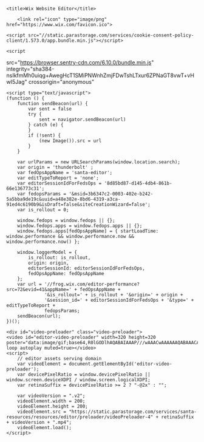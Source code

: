 
<!DOCTYPE html>
<!--[if lte IE 9]>     <html class="no-js ie"> <![endif]-->
<!--[if gt IE 9]><!--> <html class="no-js"> <!--<![endif]-->
<head>
    <meta charset="utf-8">
<meta http-equiv="X-UA-Compatible" content="IE=Edge">
<meta http-equiv="Cache-Control" content="no-cache">

    <title>Wix Website Editor</title>
    
        <link rel="icon" type="image/png" href="https://www.wix.com/favicon.ico">
        
    <script src="//static.parastorage.com/services/cookie-consent-policy-client/1.573.0/app.bundle.min.js"></script>
<script src="//static.parastorage.com/services/tag-manager-client/1.427.0/hostTags.bundle.min.js"></script>
<script>
    if (window.consentPolicyManager) {
        window.consentPolicyManager.init({
            baseUrl: window.location.origin,
            consentPolicy: {"functional":true,"analytics":true,"advertising":true,"dataToThirdParty":true,"essential":true}
    });
    }
</script>
<script>
    if (window.wixTagManager) {
        window.wixTagManager.init(window.wixTagManager.HOST_NAMES.EDITOR, 'vi');
    }
</script>
    <script
  src="https://browser.sentry-cdn.com/6.10.0/bundle.min.js"
  integrity="sha384-nsIkfmMh0uiqg+AwegHcT1SMiPNWnhZmjFDwTshLTxur6ZPNaGT8vwT+vHwI5Jag"
  crossorigin="anonymous"
></script>
    <script type="text/javascript">
    (function () {
        function sendBeacon(url) {
            var sent = false
            try {
                sent = navigator.sendBeacon(url)
            } catch (e) {
            }
            if (!sent) {
                (new Image()).src = url
            }
        }

        var urlParams = new URLSearchParams(window.location.search);
        var origin = 'thunderbolt' ;
        var fedOpsAppName = 'santa-editor';
        var editTypeToReport = 'none';
        var editorSessionIdForFedsOps = '8d85bd87-d145-4db4-861b-66e136773c31';
        var fedopsParams = '&msid=3b6347c2-0003-402e-b242-5a5bba9de19c&uuid=a48e382e-8bd6-4319-a3ca-91ed4c6190b9&isDraft=false&siteCreationWizard=false';
        var is_rollout = 0;

        window.fedops = window.fedops || {};
        window.fedops.apps = window.fedops.apps || {};
        window.fedops.apps[fedOpsAppName] = { startLoadTime: window.performance && window.performance.now && window.performance.now() };

        window.loggerModel = {
            is_rollout: is_rollout,
            origin: origin,
            editorSessionId: editorSessionIdForFedsOps,
            fedOpsAppName: fedOpsAppName
        };
        var url = '//frog.wix.com/editor-performance?src=72&evid=41&appName=' + fedOpsAppName +
                  '&is_rollout=' + is_rollout + '&origin=' + origin +
                  '&session_id=' + editorSessionIdForFedsOps + '&type=' + editTypeToReport +
                  fedopsParams;
        sendBeacon(url);
    })();
</script>
    <link rel="stylesheet" href="https://static.parastorage.com/services/santa-editor/1.14090.0/cssCache/packages/rEditor/src/main/editor.css" type="text/css" />
            <script src="https://static.parastorage.com/unpkg-semver/wix-recorder@^1/app.bundle.min.js"></script>    
    <script type="text/javascript">
        var editorModel =  {"siteHeader":{"id":"46218bb4-5b2e-41e6-972c-8796c5a6f973","userId":"a48e382e-8bd6-4319-a3ca-91ed4c6190b9","revision":8,"version":1657247184036,"applicationType":"HtmlWeb","documentType":"document","published":true,"pageIdList":{"masterPageJsonFileName":"a48e38_3f64aa66702b9dc35fe2a929c7f40dad_8.json","topology":["https:\/\/static.wix.com\/sites\/{filename}.z?v=3","https:\/\/fallback.wix.com\/wix-html-editor-pages-webapp\/pageForEditor\/{filename}?v=3"],"pages":[{"pageId":"e05d8","title":"CONTACT","pageJsonFileName":"a48e38_48b1f8e93755792f5409de66c756e00d_3.json"},{"pageId":"e4mcl","title":"RESUME","pageJsonFileName":"a48e38_5be8bf2e231b9447d0ac815aded85aaa_4.json"},{"pageId":"klk7a","title":"Trang Chủ","pageJsonFileName":"a48e38_da0337ecbaea9bedc8a4f69b1e136549_8.json"},{"pageId":"wx2p3","title":"PROJECTS","pageJsonFileName":"a48e38_74d945318205f74b82c8317cdd1c451e_2.json"}]},"originalTemplateId":"7e761c3c-729b-4d4e-9dc3-a8242c486f56"},"metaSiteId":"3b6347c2-0003-402e-b242-5a5bba9de19c","mode":"nodebug","selenium":false,"serviceMappings":{"2":{"idInMetaSite":2,"idInApp":"46218bb4-5b2e-41e6-972c-8796c5a6f973","applicationType":"HtmlWeb"}},"metaSiteData":{"siteName":"my-site","title":"","favicon":"","metaTags":[{"name":"description","value":"","property":false},{"name":"fb_admins_meta_tag","value":"","property":false},{"name":"keywords","value":"","property":false}],"thumbnail":"","premiumFeatures":[],"indexable":true,"suppressTrackingCookies":false,"adaptiveMobileOn":true,"externalUriMappings":[],"ogImage":""},"publicUrl":"https:\/\/nguyentranmyduyen2.wixsite.com\/my-site","relativeWixUri":"\/my-site","editorSessionId":"8d85bd87-d145-4db4-861b-66e136773c31","usedMetaSiteNames":[],"runningExperiments":{"se_repeater_direction":"new","specs.wixCode.codereuse-useAggregatedAvailablePackagesAPI":"true","se_linkPanelDragAbility":"new","specs.wixCode.highlightingComponents":"false","specs.wixCode.DraftPublish":"true","se_siteCreationAllowedTemplates":"true","se_advancedMenu":"true","se_smartWriterRedesign":"new","specs.media.MediaManager3":"true","se_mediaPanelShowCreateMediaSection":"true","specs.wos.SiteHistoryBM":"true","se_switchLayoutWithVideo":"true","specs.media-manager-g6.NewCheckout":"true","specs.marketplace.editorx-for-13e8d036-5516-6104-b456-c8466db39542":"true","se_allowOnlyBackendLoginSetting":"true","specs.wixCode.codeModelDeprecation":"true","se_rcmRegroupItems":"new","se_mediaPanelShowRecommendedMedia":"false","specs.wixCode.se_veloComponentsNewWorkspace":"true","se_wixBooking_bizMgrImprovement":"new","specs.chat.HideSettingsFirstTime":"true","se_allowConnectButtonForAppWidget":"true","spec.wix-labs-faq.EnableNewVersion":"true","se_changeSmartWriterGif":"true","se_setAsHomePageContextMenu":"new","se_addGFPPLinkPanel":"true","se_dummyFailingExperiment":"old","se_helpUkraine":"true","specs.wixCode.NpmPkgManagerUIImprovements":"true","specs.media-manager-g6.PriceWithTax":"true","se_breadcrumbsAddPanel":"new","se_selectMobileMenuElementOnEdit":"new","se_disableNewUserVideo":"new","se_migrateToMeshScreen":"1","se_newAddPanelFetchFromStatics":"true","se_unifyMaxFontValue":"true","se_wixBookings_disableDashboardOnInstall":"new","newBlogMagicMigration":"new","se_PriceWithTax":"true","specs.wixCode.enableUseBatchOnBIEvents_3":"true","se_stylablePanelElementHighlighting":"new","se_gradientsInSectionsEditor2":"true","se_improveSelectionInLayersPanel":"new","specs.chat.WidgetRedesignPhase1":"true","se_linkPanelsAddNewPage":"new","specs.wixCode.newDefaultPageCode":"true","se_asyncDetach":"true","se_tooManyPagesLimitation":"new","se_panelHeaderBackButton":"new","WixStoresLaunch":"new","se_contentManagerPanelNewUi":"new","apd_presetsRedesign":"new","specs.marketplace.newReviewComponent":"true","se_gradientsInBackgroundX":"true","se_hideLayersHeaderFooterInLandingOrPopupPage":"new","se_contentManagerPanelNewUiInEditorX":"new","se_newCustomTypesFlow":"new","specs.promote.useAutoRedirectsForStaticPages":"true","se_templatesSectionBoExposer":"true","se_editorxNewProGalleryAddPanelSectionDesign":"new","specs.marketplace.hideDevName":"true","se_privacyGDPRInSettings":"new","se_newBlogQuickMigration":"new","se_retrievePendingCountFromAppMarketAPI":"true","specs.media.MediaManager3Migrate":"true","specs.codeEmbed.CustomCodeOnly":"true","se_collapsibleText":"new","se_smartWriter":"new","specs.wixCode.SPIPaymentsIntegration":"false","specs.marketplace.use-new-marketplace":"true","se_siteSegmentsAsSections":"true","se_leftBarLayersPanelButton":"new","se_videoOpacity":"new","se_sectionsMigration":"new","specs.marketplace.complete-setup":"false","se_NewHorizontalMenuLimitedHoverFeatures":"new","se_newLinkPanelFlowForAnchors":"new","se_dynamicTextInOverlappingRcm":"true","specs.wixCode.keyboardShortcutsFromEditor":"true","specs.wixCode.SPIPostPublishModal":"false","se_dragAndScroll":"new","se_appBuilderNameWithAsyncValidation":"new","se_nativeProGalleryExperimentalFeatures":"false","se_UploadButtonVideoQuotaBanner":"old","se_wixBookings_HealthWaivers":"new","se_sectionsReorderLeftBarItems":"C","specs.wixCode.runCodeButton":"true","se_includeWixPortfolioInMyBusiness":"true","se_EditorSearchBMIntegration":"new","specs.wixCode.AutoCMSv2NewColorsBranding":"false","se_showDisplayNameInEditBox":"new","specs.wixCode.isShowIDEWithDsRead_WBL2067":"true","se_fedopsLogger":"new","se_InputElementsRemoveLabelToggles":"new","specs.wixCode.enableUseBatchOnBIEvents_2":"true","se_wixBookings_IntroFunnelPreInstallation":"old","specs.wixData.SignatureInput":"true","se_mediaPanelAddSection":"B","se_outOfGridIndication":"true","se_hidePageDesignButton":"new","se_multilingualRedesignLanguageModeBarAB":"true","rcToTestSiteOnEditorX":"true","specs.marketplace.UseInReview":"false","se_removeSeoSet":"new","se_UploadButtonMaxFileSize":"old","se_mediaPanelIcon":"C","se_serialPreInstallApps":"new","se_domLayout":"new","dm_failOnSlotValidationErrors":"false","specs.wixCode.tbfSupportArrowFunctions":"true","specs.funnel.NewIntroEnableAppSuggestions":"true","se_members_useDefaultPrivacyStatusServiceForJoinCommunityStatus":"true","se_Ascend_splitChatAndInbox":"true","se_boExposerTpaMultiSection":"true","se_workspaceRightPanelWidth":"true","se_mediaPanelColor":"orange","se_googleTranslate":"new","se_components_editorClassic_useMadefor":"false","specs.marketplace.ml-random-apps":"false","specs.wixCode.cacheNotificationFromServer":"true","specs.wixCode.autocompleteMultipleFiles":"true","se_AddPanelStripSectionAsTopSection":"new","se_permissionsOnGfpp":"new","se_fakeBrowserEditor2":"true","se_siteMembersLink":"new","specs.ident.UpdateMembersPermsOnEditor":"true","specs.ob.deprecateDsWixappsCall":"false","se_typescriptCodeEditor":"new","se_addPage404":"new","se_addSectionHoverUI":"new","se_stylablePanelFixTextThemeBehavior":"true","se_switchLayoutFixHeadingIssueInTemplates":"true","se_multilingualOCTRepeatersFix":"new","specs.wixCode.codereuse-useNewPkgRepositoryUrl":"true","dm_mobileAlgoValidationNoConduct":"false","se_colorPickerInResponsive":"true","specs.marketplace.fullPrices":"true","specs.wixCode.isShowPackageAutoUpdateIndicator":"true","specs.ascend.AccessPackagePicker":"true","se_htmlComponentSettingPanelTitleAttribute":"new","se_removeSectionFirstSelection":"true","se_newUpdateAndPushApi":"true","specs.wixCode.renameSiteMonitoringToLogging":"true","specs.wixCode.exposeCollectionsSchema":"false","specs.wixCode.enableHttpFunctionsInBlocks":"false","se_components_editorClassic_inputBorders":"false","se_interactionStylable":"true","se_switchLayoutWithImage":"true","se_wrapToSectionBeforePageNavigation":"false","se_wixBooking_EditorXContent":"new","developerModeToggle":"new","se_openHtmlCompSettingsOnAdd":"false","se_disableFooterPushing":"new","se_switchLayout":"new","specs.wixCode.packageReadmeTabScroll":"false","specs.thunderbolt.saveLetterSpacingToTextTheme":"true","se_useDragAndPushInZoomOut":"true","se_handleTooManySitesForFreeUserException":"new","specs.support.LessCapabilitiesForSupportUser":"old","se_newMaxStretchValue":"new","specs.wixCode.consoleImprovements":"true","se_sendAppIntentOnSiteCreationInstall":"true","specs.wixCode.ideFormatButton":"true","se_switchLayoutWithGallery":"true","se_wixStores_ecomPlatformInstallation":"true","specs.wixCode.CodeEditorDarkThemeV2":"true","newBlogNewPostListSections":"true","se_shmAddPanelCustomTheme":"new","specs.wixCode.addVersionNumberToNpmPackage":"true","se_playInteractionFromModeBar":"new","se_stylablePanelNewElementreeInfra":"new","se_editSection":"true","specs.wos.SiteHistoryClientBM":"false","se_newWorkspace":"new","se_multilingualOneClickTranslation":"new","se_newAddPanel":"new","sv_inputElementsA11y":"false","specs.abTranslate.santa-editor.abSpec-specs.wixCode.veloRebranding":"1","se_sectionsResizeAndPush":"true","se_stylablePanel":"new","se_bookingsAppEngagement":"true","se_removeTextButtons":"true","specs.ob.enableNewScoreForDefaultContent":"true","se_newMobileHelpArticles":"true","se_components_editorClassic_inputBorders_StylablePanel":"false","se_appWidgetSettingsGfpp":"true","specs.experts.FeedBackNg2":"true","specs.wixCode.moveMasterPageToMainPages":"true","specs.wixCode.codereuse-phase-2":"true","specs.wixCode.CatalogSPI":"false","specs.wixCode.veloRebranding":"true","se_mediaPanelNewTexts":"true","se_linkPanelRelExposure":"true","se_stylableButtonThemes":"new","se_optimisticDrag":"new","ricos_databinding":"new","displayWixAdsNewVersion":"new","se_EditorSearch":"new","specs.wixCode.noLib":"true","specs.wixCode.DateOnlyFieldType":"false","specs.wixCode.tbfSupportHttpFunctions":"true","se_preselectLinkPanelPageTab":"new","rcToTestSiteOnSantaEditor":"true","se_wixBookings_IntroFunnelV2":"new","se_hideOldBlogManagePostsGfppButtons":"new","specs.wixCode.EmptyStateInBM":"true","se_hideMobileWizardGlobally":"new","se_wixBookings_newAddPanel":"new","se_searchBox_displayTrendingItemsToggle":"true","se_fakeBrowser":"true","specs.wixCode.renameFolders":"true","se_a11yRefactor":"new","se_showUpgradeOnTheRight":"true","se_gradientsForAll":"true","newBlogPostListWidgetSections":"new","se_obMigrationFlow":"new","specs.marketplace.editorx-for-14517e1a-3ff0-af98-408e-2bd6953c36a2":"true","specs.wixCode.whatsNewAddLangQueryParamToUrl":"true","se_NewHorizontalMenuReplaceOldPresetsInAddPanel":"new","specs.wixCode.typescriptCodeEditorInAppBuilder":"true","se_dealerPlacementOnSave":"new","se_gradientsInStrip":"new","se_changeDashboardEntryPoints":"new","se_removeSettingsGFPPVerticalAnchorMenu":"new","se_DStestTemp":"true","specs.marketplace.editorx-for-14d84998-ae09-1abf-c6fc-3f3cace5bf19":"true","se_wixBooking_6thButtonWithLinkToPagesPanel":"old","apd_clientGalleriesSection":"false","se_directClickOnTopBarUpgrade":"false","specs.ascend.AscendAwareness":"true","specs.wixCode.codeReuseShowTestVersion":"true","specs.wixCode.exposeBeFeaturesFile":"true","se_stylablePanelVerticalMode":"A","se_newQABSocialNetworks":"new","specs.ident.MembersSettingsFullPage":"true","se_sectionBoExposer":"true"},"languageCode":"vi","metaSiteTemplate":false,"siteMetaData":{"preloader":{"uri":"","enabled":false},"contactInfo":{"companyName":"","phone":"","fax":"","email":"","address":""},"hasMobileStructure":false,"quickActions":{"socialLinks":[],"colorScheme":"dark","configuration":{"quickActionsMenuEnabled":false,"navigationMenuEnabled":true,"phoneEnabled":false,"emailEnabled":false,"addressEnabled":false,"socialLinksEnabled":false}},"headTags":"","renderHints":{"containsTPA":true,"isMeshReady":true,"containsAppPart":false,"containsAppPart2":false,"componentsCount":{"wysiwyg.viewer.components.ExpandableMenu":1,"wysiwyg.viewer.components.QuickActionBar":1,"wysiwyg.viewer.components.HeaderContainer":1,"wysiwyg.viewer.components.inputs.TextInput":4,"wysiwyg.viewer.components.FiveGridLine":1,"wysiwyg.viewer.components.VectorImage":1,"wysiwyg.viewer.components.Column":10,"wysiwyg.viewer.components.menus.DropDownMenu":1,"wysiwyg.viewer.components.LinkBar":2,"platform.components.AppWidget":1,"wysiwyg.viewer.components.StripColumnsContainer":7,"wysiwyg.viewer.components.ClassicSection":6,"mobile.core.components.Page":4,"wysiwyg.viewer.components.MenuToggle":1,"wysiwyg.viewer.components.inputs.TextAreaInput":1,"wysiwyg.viewer.components.PagesContainer":1,"wysiwyg.viewer.components.WPhoto":4,"wysiwyg.viewer.components.WRichText":56,"mobile.core.components.Container":25,"wysiwyg.viewer.components.FormContainer":1,"wysiwyg.viewer.components.SiteButton":4,"wysiwyg.viewer.components.BackToTopButton":1,"wysiwyg.viewer.components.tpapps.TPAGluedWidget":1,"wysiwyg.viewer.components.MenuContainer":1,"wysiwyg.viewer.components.PageGroup":1,"wysiwyg.viewer.components.FooterContainer":1},"applications":{"14517e1a-3ff0-af98-408e-2bd6953c36a2":{"widgetsCount":{"14517f3f-ffc5-eced-f592-980aaa0bbb5c":1}},"14ce1214-b278-a7e4-1373-00cebd1bef7c":{"controllersCount":{"wixForms":1}}},"containsInteractions":false,"containsBPVariantsData":false,"isClassicSectionsSite":true}},"previewUrl":"https:\/\/editor.wix.com\/html\/editor\/web\/renderer\/render\/document\/46218bb4-5b2e-41e6-972c-8796c5a6f973?metaSiteId=3b6347c2-0003-402e-b242-5a5bba9de19c&editorSessionId=8d85bd87-d145-4db4-861b-66e136773c31","permissionsInfo":{"loggedInUserId":"a48e382e-8bd6-4319-a3ca-91ed4c6190b9","ownerId":"a48e382e-8bd6-4319-a3ca-91ed4c6190b9","loggedInUserRoles":[{"role":"owner"}],"permissions":[]},"geo":"VNM","metaSiteFlags":["UrlMigrated","UseHttps"],"userProfile":{"firstName":"Mỹ Duyên","imageUrl":"https:\/\/lh3.googleusercontent.com\/a-\/AFdZucqn_d6614B4ovIIEBVuHmmpS-fSvvdriYmSykYNuw%3Ds96-c"},"isDacRollout":false,"willUseTbInPreview":true,"isDraft":false,"mediaAuthToken":"eyJhbGciOiJIUzI1NiJ9.eyJpc3MiOiJhcHA6MzQ2NjQ5MDcwMDI5NzIwNiIsInN1YiI6InNpdGU6M2I2MzQ3YzItMDAwMy00MDJlLWIyNDItNWE1YmJhOWRlMTljIiwiYXVkIjoidXJuOnNlcnZpY2U6ZmlsZS51cGxvYWQiLCJleHAiOjE2NTczMzM1ODgsImlhdCI6MTY1NzI0NzE4OCwianRpIjoiYTExTWFINVVvV3RGcHZzUTVPemh4QSIsImFkZGVkQnkiOiJ1c2VyOmE0OGUzODJlLThiZDYtNDMxOS1hM2NhLTkxZWQ0YzYxOTBiOSJ9.LafGW2yHozwbJRC2dgOlyAfsfwqND5UzAO-pWJbO63g","isSiteCreationEligible":false}; var serviceTopology = {"scriptsLocationMap":{"dealer-client-api":"https://static.parastorage.com/services/dealer-client-api/4.0.24","dealer-react-viewer":"https://static.parastorage.com/services/dealer-react-viewer/1.36.0","site-generator-statics-metadata":"https://static.parastorage.com/services/site-generator-statics-metadata/1.1703.0","editor-platform-host-integration":"https://static.parastorage.com/services/editor-platform-host-integration/1.2208.0","account-team-client":"https://static.parastorage.com/services/account-team-client/1.2580.0","santa-editor":"https://static.parastorage.com/services/santa-editor/1.14090.0","wix-code-classic-editor":"https://static.parastorage.com/services/wix-code-classic-editor/1.1279.1531","wix-code-viewer-app":"https://static.parastorage.com/services/wix-code-viewer-app/1.1479.539","marketplace-component":"https://static.parastorage.com/services/marketplace-component/1.3994.0","react-dealer-viewer":"https://static.parastorage.com/services/react-dealer-viewer/2.0.43","editor-presets-bundle":"https://static.parastorage.com/services/editor-presets-bundle/1.350.0","dbsm-viewer-app":"https://static.parastorage.com/services/dbsm-viewer-app/1.4885.0","fallback-viewer-app":"https://static.parastorage.com/services/fallback-viewer-app/1.0.0","responsive-editor-common-infra":"https://static.parastorage.com/services/responsive-editor-common-infra/1.1756.0","wix-bolt":"https://static.parastorage.com/services/wix-bolt/1.7777.0","dealer-cms-translations":"https://static.parastorage.com/services/dealer-cms-translations/1.5854.0","promote-analytics-adapter":"https://static.parastorage.com/services/promote-analytics-adapter/2.759.0","wix-music-embed":"https://static.parastorage.com/services/wix-music-embed/1.26.0","santa-resources":"https://static.parastorage.com/services/santa-resources/1.2.0","wixapps":"https://static.parastorage.com/services/wixapps/2.486.0","js-platform-editor-sdk":"https://static.parastorage.com/services/js-platform-editor-sdk/1.2970.0","ecommerce":"https://static.parastorage.com/services/ecommerce/1.203.0","advanced-seo-client":"https://static.parastorage.com/services/advanced-seo-client/2.221.0","dbsm-editor-app":"https://static.parastorage.com/services/dbsm-editor-app/1.7692.0","santa-platform-apps-container":"https://static.parastorage.com/services/santa-platform-apps-container/1.1293.0","langs":"https://static.parastorage.com/services/langs/2.577.0","responsive-editor":"https://static.parastorage.com/services/responsive-editor/1.2726.0","semi-native-sdk":"https://static.parastorage.com/services/semi-native-sdk/1.8.0","automation":"https://static.parastorage.com/services/automation/1.23.0","wix-code-editor-app":"https://static.parastorage.com/services/wix-code-editor-app/1.1667.285","wix-thunderbolt":"https://static.parastorage.com/services/wix-thunderbolt/1.10432.0","identity-fed-common":"https://static.parastorage.com/services/identity-fed-common/2.0.44","web":"https://static.parastorage.com/services/web/2.1229.80","sitemembers":"https://static.parastorage.com/services/sm-js-sdk/1.31.0","notifications-widget-component":"https://static.parastorage.com/services/notifications-widget-component/1.1033.0","responsive-blocks-packages":"https://static.parastorage.com/services/responsive-blocks-packages/1.4131.0","universal-editor-app":"https://static.parastorage.com/services/universal-editor-app/1.1980.0","editor-elements":"https://static.parastorage.com/services/editor-elements/1.9086.0","responsive-editor-migration":"https://static.parastorage.com/services/responsive-editor-migration/1.1519.0","tpa":"https://static.parastorage.com/services/tpa/2.1065.0","add-panel-data-classic-editor":"https://static.parastorage.com/services/add-panel-data-classic-editor/1.1294.0","wix-code-platform":"https://static.parastorage.com/services/wix-code-platform/1.1097.2","responsive-editor-presets-metadata":"https://static.parastorage.com/services/responsive-editor-presets-metadata/1.2205.0","locale-dataset-data":"https://static.parastorage.com/services/locale-dataset-data/1.3528.0","santa":"https://static.parastorage.com/services/santa/1.11783.0","linguist-flags":"https://static.parastorage.com/services/linguist-flags/1.663.0","promote-seo-renderer":"https://static.parastorage.com/services/promote-seo-renderer/1.2.0","skins":"https://static.parastorage.com/services/skins/2.1229.80","santa-site-auth-module":"https://static.parastorage.com/services/santa-site-auth-module/1.9.0","document-management":"https://static.parastorage.com/services/document-management/1.9777.0","responsive-editor-packages":"https://static.parastorage.com/services/responsive-editor-packages/1.10059.0","manage-installed-apps":"https://static.parastorage.com/services/manage-installed-apps/1.1379.0","wixcode-namespaces":"https://static.parastorage.com/services/wixcode-namespaces/1.1035.0","media-gallery-g5":"https://static.parastorage.com/services/media-gallery-g5/1.1588.0","core":"https://static.parastorage.com/services/core/2.1229.80","santa-langs":"https://static.parastorage.com/services/santa-langs/1.11047.0","ck-editor":"https://static.parastorage.com/services/ck-editor/1.87.3","wixmp-sdk":"https://static.parastorage.com/services/wixmp-sdk/1.16.0","marketplace-editor-container":"https://static.parastorage.com/services/marketplace-editor-container/1.2405.578","bootstrap":"https://static.parastorage.com/services/bootstrap/2.1229.80","editorx-santa-editor-bridge":"https://static.parastorage.com/services/editorx-santa-editor-bridge/1.2328.0","members-area-app-definitions":"https://static.parastorage.com/services/members-area-app-definitions/1.741.0","js-platform-apps-configuration":"https://static.parastorage.com/services/js-platform-apps-configuration/1.235.0","wix-code-code-editor":"https://static.parastorage.com/services/wix-code-code-editor/1.1081.0","wix-ui-santa":"https://static.parastorage.com/services/wix-ui-santa/1.1805.0","blocks-client-viewer-app":"https://static.parastorage.com/services/blocks-client-viewer-app/1.1364.0","tpa-gfpp-data":"https://static.parastorage.com/services/tpa-gfpp-data/1.1214.0"},"scriptsVersionsMap":{"santa-data-fixer":"1.1581.0","@wix/santa-main-r":"1.100.0","ghostable-structure-builder":"1.150.0","santa-main-r":"1.100.0","simple-all-pages":"1.0.0","@wix/santa-data-fixer":"1.1581.0","remote-widget-structure-builder":"1.233.0","santa-site-metadata":"1.2043.0","stylable-santa-flatten":"2.0.222","ghostable-builder":"1.3.0"},"staticHTMLComponentUrl":"https://3b6347c2-0003-402e-b242-5a5bba9de19c.filesusr.com/","serverName":"wix.com","siteAssetsServerUrl":"https://siteassets.parastorage.com/pages","htmlComponentServer":"https://0.htmlcomponentservice.com","wixCloudSiteExtensionsServiceUrl":"https://editor.wix.com/wix-code-service","appMarketEditorApiUrl":"https://editor.wix.com/_api/app-market-api/apps","appMarketEditorNewUrl":"https://editor.wix.com/wix-app-market/editor","appMarketEditorUrl":"https://editor.wix.com/app-market-editor","appStoreUrl":"https://editor.wix.com/wix-apps","baseDomain":"wix.com","basePublicUrl":"https://www.wix.com/","biServerUrl":"https://frog.wix.com","blobUrl":"https://static.parastorage.com/wix_blob","commonServicesUrl":"https://api.wix.com/common-services","createFacebookUrl":"https://www.wix.com/create/website/html/facebook/fb/1","createMobileUrl":"https://meditor.wix.com/site/add/","createWebsiteUrl":"https://www.wix.com/create/website/all/all/web","dashboardServiceUrl":"https://dashboard.wix.com/wix-dashboard","dashboardUrl":"https://www.wix.com/create/my-account","developerMode":false,"digitalGoodsServerUrl":"https://dgs.wixapps.net/","directStaticServerUrl":"https://static.42.wix.com/","ecommerceCheckoutUrl":"https://www.safer-checkout.com/","ecommerceStoreManagerUrl":"https://editor.wix.com/ecommerce","editorAssetsBaseUrl":"https://editorassets.parastorage.com/","editorPageStoreUrl":"https://fallback.wix.com/wix-html-editor-pages-webapp/pageForEditor","editorServerRoot":"https://editor.wix.com/html/editor/web","appStudioServerRoot":"https://editor.wix.com/html/app-builder/web","editorServerRootFB":"https://editor.wix.com/html/editor/fb","emailServer":"https://assets.wix.com/common-services/notification/invoke","floggerUrl":"https://frog.wix.com","helpServer":"https://lc.wix.com/support/main/html5","htmlEditorRootUrl":"https://editor.wix.com/html/editor","locationBaseDomain":"42.wix.com","locationStaticServerRootUrl":"https://static.42.wix.com","locationStaticServerUrl":"https://static.42.wix.com/","mediaGalleryBaseUrl":"https://editor.wix.com/_partials/media-gallery-ng/0.354.0/","mediaGalleryBaseUrlB":"https://editor.wix.com/_partials/media-gallery-ng/0.354.0/","mediaGalleryG5BaseUrl":"https://editor.wix.com/_partials/media-gallery-g5/1.1588.0/","mediaGalleryG5StaticBaseUrl":"//static.parastorage.com/services/media-gallery-g5/1.1588.0/","mediaGalleryStaticBaseUrl":"//static.parastorage.com/services/media-gallery-ng/0.354.0/","mediaGalleryStaticBaseUrlB":"//static.parastorage.com/services/media-gallery-ng/0.354.0/","mediaManagerUrl":"https://editor.wix.com/_partials/media-gallery-g5/1.1588.0/","mediaManagerFrameUrl":"https://static.parastorage.com/unpkg-semver/media-frame@%5E1/MediaFrame.bundle.min.js","mediaRootUrl":"https://static.wixstatic.com/","mediaServerRoot":"wix.com","nestedComponentsMapUrl":"","premiumServerUrl":"https://premium.wix.com","premiumStateApiUrl":"https://editor.wix.com/_api/wix/getTpaPremiumState","productionMode":true,"publicPageStoreUrl":"https://publicorigin.wix.com/wix-public-html-renderer/page","publicStaticBaseUri":"//static.parastorage.com/services/wix-public/1.299.0/","publicStaticsUrl":"//static.parastorage.com/services/wix-public/1.299.0/","screenshotServiceUrl":"https://screenshoter.wixpress.com/v1/screenshots","scriptsDomainUrl":"https://static.parastorage.com/","siteMembersUrl":"https://users.wix.com/wix-sm","staticAudioUrl":"https://music.wixstatic.com/mp3","staticDocsUrl":"https://docs.wixstatic.com/ugd","staticMediaUrl":"https://static.wixstatic.com/media","staticServerFallbackUrl":"https://static.parastorage.com/","staticServerUrl":"https://static.parastorage.com/","staticVideoUrl":"https://video.wixstatic.com/","wixCloudBaseDomain":"wix-code.com","wixCloudEditorBaseUrl":"https://editor.wix.com/wix-code-ide-server","wixCodeIdeServerUrl":"https://code.wix.com/wix-code-ide-server","wixCodeServiceUrl":"https://code.wix.com/wix-code-service","wixCloudMonitoringHubUrl":"https://editor.wix.com/_api/cloud-monitoring-hub","wixCodeMonitoringHubUrl":"https://monitoringhub.wix.com","staticVideoHeadRequestUrl":"https://storage.googleapis.com/video.wixstatic.com","wixStoresMigrationServiceUrl":"https://editor.wix.com/_api/wix-ecommerce-migration-web/","feedbackServiceUrl":"https://editor.wix.com/_api/feedback-server","salesSystemResolverUrl":"https://editor.wix.com/_api/wix/salesSystemResolver","dealerUrl":"https://editor.wix.com/_api/wix-dealer-integration-webapp","mediaUploadServerUrl":"https://files.wix.com/","adaptiveVideoDomain":"https://files.wix.com/","userFileDomainUrl":"filesusr.com","businessManagerUrl":"https://manage.wix.com/dashboard","linguistUrl":"/_api/linguist","editorWorkerBaseUrl":"https://editor.wix.com/_partials","businessManagerDomain":"https://manage.wix.com","editorRootUrl":"https://editor.wix.com/"}; 
var debugMode = "nodebug";
var siteId = '46218bb4-5b2e-41e6-972c-8796c5a6f973';

var siteHeader =  {"id":"46218bb4-5b2e-41e6-972c-8796c5a6f973","userId":"a48e382e-8bd6-4319-a3ca-91ed4c6190b9","revision":8,"version":1657247184036,"applicationType":"HtmlWeb","documentType":"document","published":true,"pageIdList":{"masterPageJsonFileName":"a48e38_3f64aa66702b9dc35fe2a929c7f40dad_8.json","topology":["https:\/\/static.wix.com\/sites\/{filename}.z?v=3","https:\/\/fallback.wix.com\/wix-html-editor-pages-webapp\/pageForEditor\/{filename}?v=3"],"pages":[{"pageId":"e05d8","title":"CONTACT","pageJsonFileName":"a48e38_48b1f8e93755792f5409de66c756e00d_3.json"},{"pageId":"e4mcl","title":"RESUME","pageJsonFileName":"a48e38_5be8bf2e231b9447d0ac815aded85aaa_4.json"},{"pageId":"klk7a","title":"Trang Chủ","pageJsonFileName":"a48e38_da0337ecbaea9bedc8a4f69b1e136549_8.json"},{"pageId":"wx2p3","title":"PROJECTS","pageJsonFileName":"a48e38_74d945318205f74b82c8317cdd1c451e_2.json"}]},"originalTemplateId":"7e761c3c-729b-4d4e-9dc3-a8242c486f56"}; ;
var editorVersionsInfo = {"userOverride":"none","isEligibleForSwitch":false,"isNewUser":true};
var commonConfig = {"brand":"wix"};        var shiftedFromHtmlToNewEditor = true;
    </script>
    </head>

<body>

    <div id="video-preloader" class="video-preloader">
    <video id="editor-video-preloader" width=320 height=320 poster="data:image/gif;base64,R0lGODlhAQABAIAAAP///wAAACwAAAAAAQABAAACAkQBADs=" loop autoplay muted=true></video>
    <script>
        // editor assets serving domain
        var videoElement = document.getElementById('editor-video-preloader');
        var devicePixelRatio = window.devicePixelRatio || window.screen.deviceXDPI / window.screen.logicalXDPI;
        var retinaSuffix = devicePixelRatio >= 2 ? "-@2x" : "";

        var videoVersion = ".v2";
        videoElement.width = 200;
        videoElement.height = 200;
        videoElement.src = "https://static.parastorage.com/services/santa-resources/resources/editor/preloader/videoPreloader-4" + retinaSuffix + videoVersion + ".mp4";
        videoElement.load();
    </script>
</div>
<div id="root"></div>
<script type="text/javascript">
    var santaBase = 'https://static.parastorage.com/services/santa/1.11783.0';
    var editorBase = 'https://static.parastorage.com/services/santa-editor/1.14090.0';
    var editorVersionSource = 'production';
</script>

<script src="https://static.parastorage.com/services/third-party/requirejs/2.1.15/require.min.js" crossorigin="anonymous"></script>
<script src="https://static.parastorage.com/polyfill/v3/polyfill.min.js?flags=gated&features=es2019%2Ces2018%2Ces2017%2Ces2016%2Ces2015%2Cdefault%2Cfetch%2CIntersectionObserver%2CIntersectionObserverEntry%2Ces2021" crossorigin="anonymous"></script>
<script src="https://static.parastorage.com/services/santa-editor/1.14090.0/init.bundle.js" crossorigin="anonymous"></script>
<script src="https://static.parastorage.com/services/santa-editor/1.14090.0/dist/bundle/main.min.js" crossorigin="anonymous"></script>


</body>
</html>
   
